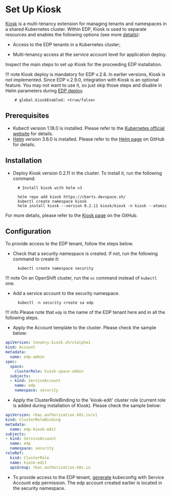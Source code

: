 # Set Up Kiosk

[Kiosk](https://github.com/loft-sh/kiosk) is a multi-tenancy extension for managing tenants and namespaces in a shared Kubernetes cluster.
Within EDP, Kiosk is used to separate resources and enables the following options (see more [details](edp-kiosk-usage.md)):

* Access to the EDP tenants in a Kubernetes cluster;

* Multi-tenancy access at the service account level for application deploy.

Inspect the main steps to set up Kiosk for the proceeding EDP installation.

!!! note
    Kiosk deploy is mandatory for EDP v.2.8. In earlier versions, Kiosk is not implemented. Since EDP v.2.9.0, integration with Kiosk is an optional feature.
    You may not want to use it, so just skip those steps and disable in Helm parameters during [EDP deploy](./install-edp.md).

        # global.kioskEnabled: <true/false>


## Prerequisites

* Kubectl version 1.18.0 is installed. Please refer to the [Kubernetes official website](https://v1-18.docs.kubernetes.io/docs/setup/release/notes/) for details.
* [Helm](https://helm.sh) version 3.6.0 is installed. Please refer to the [Helm page](https://github.com/helm/helm/releases/tag/v3.6.0) on GitHub for details.

## Installation

* Deploy Kiosk version 0.2.11 in the cluster. To install it, run the following command:

        # Install kiosk with helm v3

        helm repo add kiosk https://charts.devspace.sh/
        kubectl create namespace kiosk
        helm install kiosk --version 0.2.11 kiosk/kiosk -n kiosk --atomic


For more details, please refer to the [Kiosk page](https://github.com/loft-sh/kiosk#1-install-kiosk) on the GitHub.

## Configuration

To provide access to the EDP tenant, follow the steps below.

* Check that a security namespace is created. If not, run the following command to create it:

        kubectl create namespace security

!!! note
    On an OpenShift cluster, run the `oc` command instead of `kubectl` one.

* Add a service account to the security namespace.

        kubectl -n security create sa edp

!!! info
    Please note that `edp` is the name of the EDP tenant here and in all the following steps.

* Apply the Account template to the cluster. Please check the sample below:
```yaml
apiVersion: tenancy.kiosk.sh/v1alpha1
kind: Account
metadata:
  name: edp-admin
spec:
  space:
    clusterRole: kiosk-space-admin
  subjects:
  - kind: ServiceAccount
    name: edp
    namespace: security
```

* Apply the ClusterRoleBinding to the 'kiosk-edit' cluster role (current role is added during installation of Kiosk). Please check the sample below:
```yaml
apiVersion: rbac.authorization.k8s.io/v1
kind: ClusterRoleBinding
metadata:
  name: edp-kiosk-edit
subjects:
- kind: ServiceAccount
  name: edp
  namespace: security
roleRef:
  kind: ClusterRole
  name: kiosk-edit
  apiGroup: rbac.authorization.k8s.io
```
* To provide access to the EDP tenant, [generate](https://docs.oracle.com/en-us/iaas/Content/ContEng/Tasks/contengaddingserviceaccttoken.htm) kubeconfig
with Service Account edp permission. The edp account created earlier is located in the security namespace.
